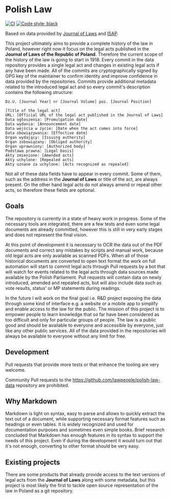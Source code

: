 # Polish Law

[![CI](https://github.com/lawpeople/polish-law/actions/workflows/ci.yml/badge.svg)](https://github.com/lawpeople/polish-law/actions/workflows/ci.yml)
[![Code style: black](https://img.shields.io/badge/code%20style-black-000000.svg)](https://github.com/lawpeople/polish-law/)

Based on data provided by [Journal of Laws](https://dziennikustaw.gov.pl) and [ISAP](https://isap.sejm.gov.pl).

This project ultimately aims to provide a complete history of the law in Poland, however right now it focus on the legal acts published in the **Journal of Laws of the Republic of Poland**. Therefore the current scope of the history of the law is going to start in 1918. Every commit in the data repository provides a single legal act and changes in existing legal acts if any have been made. All of the commits are cryptographically signed by GPG key of the maintainer to confirm identity and improve confidence in data provided by the repositories. Commits provide additional metadata related to the introduced legal act and so every commit's description contains the following structure:

```
Dz.U. [Journal Year] nr [Journal Volume] poz. [Journal Position]

[Title of the legal act]
URL: [Official URL of the legal act published in the Journal of Laws]
Data ogłoszenia: [Promulgation date]
Data wydania: [Announcement date]
Data wejścia w życie: [Date when the act comes into force]
Data obowiązywania: [Effective date]
Organ wydający: [Issuing authority]
Organ zobowiązany: [Obliged authority]
Organ uprawniony: [Authorized body]
Podstawa prawna: [Legal basis]
Akty zmienione: [Amended acts]
Akty uchylone: [Repealed acts]
Akty uznane za uchylone: [Acts recognized as repealed]
```

Not all of these data fields have to appear in every commit. Some of them, such as the address in the **Journal of Laws** or title of the act, are always present. On the other hand legal acts do not always amend or repeal other acts, so therefore these fields are optional.

## Goals

The repository is currently in a state of heavy work in progress. Some of the necessary tools are integrated, there are a few tests and even some legal documents are already committed, however this is still in very early stages and does not represent the final vision.

At this point of development it is necessary to OCR the data out of the PDF documents and correct any mistakes by scripts and manual work, because old legal acts are only available as scanned PDFs. When all of those historical documents are converted to open text format the work on full automation will start to commit legal acts through Pull requests by a bot that will watch for events related to the legal acts through data sources made available by the Polish Parliament. Pull requests will contain data on newly introduced, amended and repealed acts, but will also include data such as vote results, status' or MP statements during readings.

In the future I will work on the final goal i.e. R&D project exposing the data through some kind of interface e.g. a website or a mobile app to simplify and enable access to the law for the public. The mission of this project is to empower people to learn knowledge that so far have been considered as too difficult and only for particular groups of people. The law is a public good and should be available to everyone and accessible by everyone, just like any other public services. All of the data provided in the repositories will always be available to everyone without any limit for free.

## Development

Pull requests that provide more tests or that enhance the tooling are very welcome.

Community Pull requests to the https://github.com/lawpeople/polish-law-data repository are prohibited.

## Why Markdown

Markdown is light on syntax, easy to parse and allows to quickly extract the text out of a document, while supporting necessary format features such as headings or even tables. It is widely recognized and used for documentation purposes and sometimes even simple books. Brief research concluded that Markdown has enough features in its syntax to support the needs of this project. Even if during the development it would turn out that it's not enough, converting to other format should be very easy.

## Existing projects

There are some products that already provide access to the text versions of legal acts from the **Journal of Laws** along with some metadata, but this project is most likely the first to tackle open source representation of the law in Poland as a git repository.